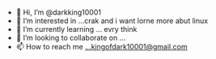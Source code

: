 - 👋 Hi, I’m @darkking10001
- 👀 I’m interested in ...crak and i want lorne more abut linux
- 🌱 I’m currently learning ... evry think
- 💞️ I’m looking to collaborate on ...
- 📫 How to reach me ...kingofdark10001@gmail.com

<!---
darkking10001/darkking10001 is a ✨ special ✨ repository because its `README.md` (this file) appears on your GitHub profile.
You can click the Preview link to take a look at your changes.
--->

